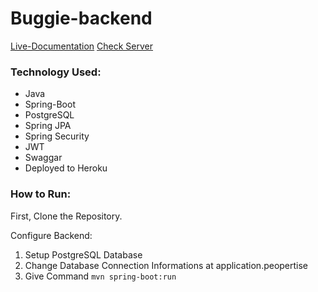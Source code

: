 # Buggie-backend

[Live-Documentation](https://buggie-backend.herokuapp.com/swagger-ui.html)
[Check Server](https://buggie-backend.herokuapp.com/auth/serverCheck)

### Technology Used:

- Java
- Spring-Boot
- PostgreSQL
- Spring JPA
- Spring Security
- JWT
- Swaggar
- Deployed to Heroku

### How to Run:

First, Clone the Repository.

Configure Backend:

1. Setup PostgreSQL Database
2. Change Database Connection Informations at application.peopertise
3. Give Command ``` mvn spring-boot:run ```

